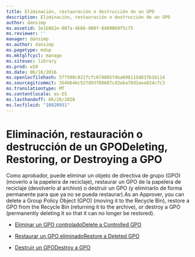 ```yaml
---
title: Eliminación, restauración o destrucción de un GPO
description: Eliminación, restauración o destrucción de un GPO
author: dansimp
ms.assetid: 3e1b862e-007a-4b60-900f-0489069f5c75
ms.reviewer: ''
manager: dansimp
ms.author: dansimp
ms.pagetype: mdop
ms.mktglfcycl: manage
ms.sitesec: library
ms.prod: w10
ms.date: 06/16/2016
ms.openlocfilehash: 5ff508c821fcfc674805f4ba698115d837b1b114
ms.sourcegitcommit: 354664bc527d93f80687cd2eba70d1eea024c7c3
ms.translationtype: MT
ms.contentlocale: es-ES
ms.lasthandoff: 06/26/2020
ms.locfileid: "10820931"
---
```

# <span data-ttu-id="6b5c8-103">Eliminación, restauración o destrucción de un GPO</span><span class="sxs-lookup"><span data-stu-id="6b5c8-103">Deleting, Restoring, or Destroying a GPO</span></span>


<span data-ttu-id="6b5c8-104">Como aprobador, puede eliminar un objeto de directiva de grupo (GPO) (moverlo a la papelera de reciclaje), restaurar un GPO de la papelera de reciclaje (devolverlo al archivo) o destruir un GPO (y eliminarlo de forma permanente para que ya no se pueda restaurar).</span><span class="sxs-lookup"><span data-stu-id="6b5c8-104">As an Approver, you can delete a Group Policy Object (GPO) (moving it to the Recycle Bin), restore a GPO from the Recycle Bin (returning it to the archive), or destroy a GPO (permanently deleting it so that it can no longer be restored).</span></span>

-   [<span data-ttu-id="6b5c8-105">Eliminar un GPO controlado</span><span class="sxs-lookup"><span data-stu-id="6b5c8-105">Delete a Controlled GPO</span></span>](delete-a-controlled-gpo-agpm30ops.md)

-   [<span data-ttu-id="6b5c8-106">Restaurar un GPO eliminado</span><span class="sxs-lookup"><span data-stu-id="6b5c8-106">Restore a Deleted GPO</span></span>](restore-a-deleted-gpo-agpm30ops.md)

-   [<span data-ttu-id="6b5c8-107">Destruir un GPO</span><span class="sxs-lookup"><span data-stu-id="6b5c8-107">Destroy a GPO</span></span>](destroy-a-gpo-agpm30ops.md)

 

 





